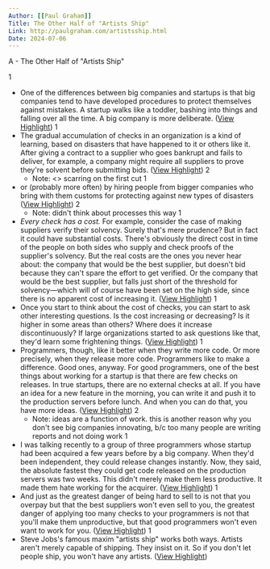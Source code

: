 ```yaml
---
Author: [[Paul Graham]]
Title: The Other Half of "Artists Ship"
Link: http://paulgraham.com/artistsship.html
Date: 2024-07-06
---
```

A - The Other Half of "Artists Ship"

1
- One of the differences between big companies and startups is that big companies tend to have developed procedures to protect themselves against mistakes. A startup walks like a toddler, bashing into things and falling over all the time. A big company is more deliberate. ([View Highlight](https://read.readwise.io/read/01gs0c7rdd0g52w6v4j6n4c9na))
1
- The gradual accumulation of checks in an organization is a kind of learning, based on disasters that have happened to it or others like it. After giving a contract to a supplier who goes bankrupt and fails to deliver, for example, a company might require all suppliers to prove they're solvent before submitting bids. ([View Highlight](https://read.readwise.io/read/01gs0c87ce3w11xqpmmcnkwxr7))
2
    - Note: <> scarring on the first cut
1
- or (probably more often) by hiring people from bigger companies who bring with them customs for protecting against new types of disasters ([View Highlight](https://read.readwise.io/read/01gs0c8v5h459b2pf8t1fq9kcy))
2
    - Note: didn't think about processes this way
1
- *Every check has a cost.* For example, consider the case of making suppliers verify their solvency. Surely that's mere prudence? But in fact it could have substantial costs. There's obviously the direct cost in time of the people on both sides who supply and check proofs of the supplier's solvency. But the real costs are the ones you never hear about: the company that would be the best supplier, but doesn't bid because they can't spare the effort to get verified. Or the company that would be the best supplier, but falls just short of the threshold for solvency—which will of course have been set on the high side, since there is no apparent cost of increasing it. ([View Highlight](https://read.readwise.io/read/01gs0ca3hq0h6n0kz9173x4a7v))
1
- Once you start to think about the cost of checks, you can start to ask other interesting questions. Is the cost increasing or decreasing? Is it higher in some areas than others? Where does it increase discontinuously? If large organizations started to ask questions like that, they'd learn some frightening things. ([View Highlight](https://read.readwise.io/read/01gs0cd4br3wjt4mn671n3rgzw))
1
- Programmers, though, like it better when they write more code. Or more precisely, when they release more code. Programmers like to make a difference. Good ones, anyway.
  For good programmers, one of the best things about working for a startup is that there are few checks on releases. In true startups, there are no external checks at all. If you have an idea for a new feature in the morning, you can write it and push it to the production servers before lunch. And when you can do that, you have more ideas. ([View Highlight](https://read.readwise.io/read/01gs0ce6qsa0kwgg09ca2fj6wv))
2
    - Note: ideas are a function of work. this is another reason why you don't see big companies innovating, b/c too many people are writing reports and not doing work
1
- I was talking recently to a group of three programmers whose startup had been acquired a few years before by a big company. When they'd been independent, they could release changes instantly. Now, they said, the absolute fastest they could get code released on the production servers was two weeks.
  This didn't merely make them less productive. It made them hate working for the acquirer. ([View Highlight](https://read.readwise.io/read/01gs0cfxm0p04prxb29d9q4kg9))
1
- And just as the greatest danger of being hard to sell to is not that you overpay but that the best suppliers won't even sell to you, the greatest danger of applying too many checks to your programmers is not that you'll make them unproductive, but that good programmers won't even want to work for you. ([View Highlight](https://read.readwise.io/read/01gs0ch7yxjjqn856t4yybx61w))
1
- Steve Jobs's famous maxim "artists ship" works both ways. Artists aren't merely capable of shipping. They insist on it. So if you don't let people ship, you won't have any artists. ([View Highlight](https://read.readwise.io/read/01gs0chbksnwdc9cy19qym7kd1))
